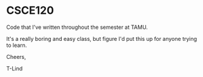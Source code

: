 # CSCE120
Code that I've written throughout the semester at TAMU.

It's a really boring and easy class, but figure I'd put this up for anyone trying to learn.

Cheers,

<t></t>T-Lind
